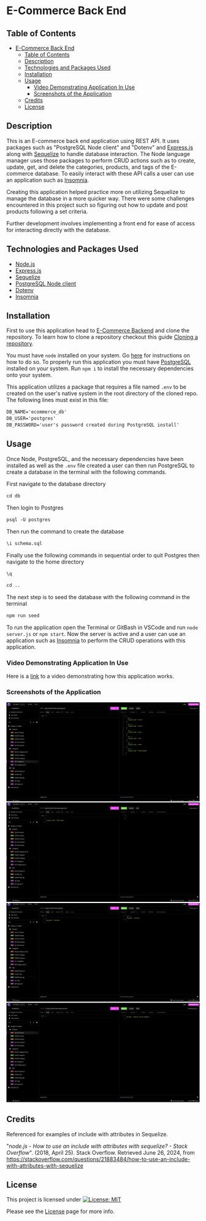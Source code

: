 # E-Commerce Back End

## Table of Contents

- [E-Commerce Back End](#e-commerce-back-end)
  - [Table of Contents](#table-of-contents)
  - [Description](#description)
  - [Technologies and Packages Used](#technologies-and-packages-used)
  - [Installation](#installation)
  - [Usage](#usage)
    - [Video Demonstrating Application In Use](#video-demonstrating-application-in-use)
    - [Screenshots of the Application](#screenshots-of-the-application)
  - [Credits](#credits)
  - [License](#license)

## Description

This is an E-commerce back end application using REST API. It uses packages such as "PostgreSQL Node client" and "Dotenv" and [Express.js](https://expressjs.com/) along with [Sequelize](https://sequelize.org/) to handle database interaction. The Node language manager uses those packages to perform CRUD actions such as to create, update, get, and delete the categories, products, and tags of the E-commerce database. To easily interact with these API calls a user can use an application such as [Insomnia](https://insomnia.rest/).

Creating this application helped practice more on utilizing Sequelize to manage the database in a more quicker way. There were some challenges encountered in this project such so figuring out how to update and post products following a set criteria.

Further development involves implementing a front end for ease of access for interacting directly with the database.

## Technologies and Packages Used

- [Node.js](https://nodejs.org/en)
- [Express.js](https://expressjs.com/)
- [Sequelize](https://sequelize.org/)
- [PostgreSQL Node client](https://www.npmjs.com/package/pg)
- [Dotenv](https://www.npmjs.com/package/dotenv)
- [Insomnia](https://insomnia.rest/)
  
## Installation

First to use this application head to [E-Commerce Backend](https://github.com/EXCervantes/e-commerce-backend) and clone the repository. To learn how to clone a repository checkout this guide [Cloning a repository](https://docs.github.com/en/repositories/creating-and-managing-repositories/cloning-a-repository).

You must have `node` installed on your system. Go [here](https://nodejs.org/en/learn/getting-started/how-to-install-nodejs) for instructions on how to do so. To properly run this application you must have [PostgreSQL](https://www.postgresql.org/) installed on your system. Run `npm i` to install the necessary dependencies onto your system.

This application utilizes a package that requires a file named `.env` to be created on the user's native system in the root directory of the cloned repo. The following lines must exist in this file:

```md
DB_NAME='ecommerce_db'
DB_USER='postgres'
DB_PASSWORD='user's password created during PostgreSQL install'
```

## Usage

Once Node, PostgreSQL, and the necessary dependencies have been installed as well as the `.env` file created a user can then run PostgreSQL to create a database in the terminal with the following commands.

First navigate to the database directory

```md
cd db
```

Then login to Postgres

```md
psql -U postgres
```

Then run the command to create the database

```md
\i schema.sql
```

Finally use the following commands in sequential order to quit Postgres then navigate to the home directory

```md
\q
```

```md
cd ..
```

The next step is to seed the database with the following command in the terminal

```md
npm run seed
```

To run the application open the Terminal or GitBash in VSCode and run `node server.js` or `npm start`. Now the server is active and a user can use an application such as [Insomnia](https://insomnia.rest/) to perform the CRUD operations with this application.

### Video Demonstrating Application In Use

Here is a [link]() to a video demonstrating how this application works.

### Screenshots of the Application

![GET](assets/images/ecommercebackendscreen1.jpg)
![PUT](assets/images/ecommercebackendscreen2.jpg)
![POST](assets/images/ecommercebackendscreen3.jpg)
![DELETE](assets/images/ecommercebackendscreen4.jpg)

## Credits

Referenced for examples of include with attributes in Sequelize.

"_node.js - How to use an include with attributes with sequelize? - Stack Overflow_". (2018, April 25). Stack Overflow. Retrieved June 26, 2024, from https://stackoverflow.com/questions/21883484/how-to-use-an-include-with-attributes-with-sequelize
  
## License

This project is licensed under [![License: MIT](https://img.shields.io/badge/License-MIT-yellow.svg)](https://opensource.org/licenses/MIT)

Please see the [License](https://opensource.org/licenses/MIT) page for more info.
